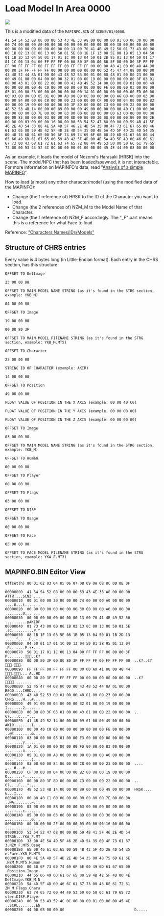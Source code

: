 # Load Model In Area 0000

![](https://i.imgur.com/VybqaMB.png)

This is a modified data of the `MAPINFO.BIN` of `SCENE/01/0000`.
```
41 54 54 52 08 00 00 00 53 43 4E 33 A8 00 00 00 00 01 00 00 30 00 00 00 74 00 00 00 A0 00 00 00 00 00 00 00 00 00 00 00 30 00 00 00 A0 00 00 00 00 00 00 00 00 00 00 00 13 00 70 41 4B 49 52 50 01 73 43 00 00 00 1B 02 13 0C 00 13 00 50 01 5E 08 1B 1F 13 08 5E 08 1B 05 13 04 50 01 1B 2D 13 04 50 01 17 01 1C 00 13 04 50 01 2B 95 01 13 04 50 01 17 01 1C 00 13 04 00 FF FF FF 00 00 80 3F 00 00 80 3F 00 00 80 3F FF FF FF 00 FF FF FF 00 FF FF FF 00 FF FF FF 00 00 00 A0 41 00 00 48 44 00 00 80 3F FF FF FF FF 00 00 00 00 00 00 00 00 52 45 47 44 08 00 00 00 43 48 52 44 8A 01 00 00 43 48 52 53 00 01 00 00 48 01 00 00 23 00 00 00 49 01 00 00 04 00 00 00 32 01 00 00 19 00 00 00 00 00 80 3F 03 01 00 00 43 01 00 00 22 00 00 00 41 4B 49 52 14 00 00 00 09 01 00 00 49 00 00 00 00 00 40 C0 00 00 00 00 00 00 00 00 FE 00 00 00 03 00 00 00 05 01 00 00 E3 00 00 00 00 00 00 00 1A 01 00 00 00 00 00 00 FD 00 00 00 03 00 00 00 05 01 00 00 A8 00 00 00 00 00 00 00 A6 00 00 00 03 00 00 00 84 00 00 00 C8 00 00 00 23 00 00 00 CF 00 00 00 04 00 00 00 B2 00 00 00 19 00 00 00 00 00 80 3F 8D 00 00 00 C3 00 00 00 22 00 00 00 48 52 53 4B 14 00 00 00 89 00 00 00 49 00 00 00 00 00 40 C1 00 00 00 00 00 00 00 00 7E 00 00 00 03 00 00 00 8B 00 00 00 63 00 00 00 00 00 00 00 85 00 00 00 03 00 00 00 8D 00 00 00 30 00 00 00 00 00 00 00 2E 00 00 00 03 00 00 00 16 00 00 00 53 54 52 47 68 00 00 00 59 4B 41 5F 46 2E 4D 54 33 00 4E 5A 4D 5F 46 2E 4D 54 35 00 4F 73 61 67 65 00 46 61 63 65 00 59 4B 42 5F 4D 2E 4D 54 35 00 4E 5A 4D 5F 4D 2E 4D 54 35 00 48 75 6D 61 6E 00 50 6F 73 69 74 69 6F 6E 00 49 6D 61 67 65 00 44 65 66 49 6D 61 67 65 00 59 4B 42 5F 4D 00 4E 5A 4D 5F 4D 00 46 6C 61 67 73 00 43 68 61 72 61 63 74 65 72 00 44 49 53 50 00 50 6C 61 79 65 72 00 00 53 43 52 4C 0C 00 00 00 01 00 00 00 45 4E 44 00 08 00 00 00
```
As an example, it loads the model of Nozomi's Harasaki (HRSK) into the scene.
The model/NPC that has been loaded/spawned, it is not interactable.
For more information on MAPINFO's data, read "[Analysis of a simple MAPINFO](Analysis_of_a_simple_MAPINFO.md)".

How to load (almost) any other character/model (using the modified data of the MAPINFO):
- Change (the 1 reference of) HRSK to the ID of the Character you want to load.
- Change (the 2 references of) NZM_M to the Model Name of that Character.
- Change (the 1 reference of) NZM_F accordingly. The "_F" part means this is a reference for what Face to load.

Reference: ["Characters Names/IDs/Models"](Characters_Names_IDs_Models.md)

## Structure of CHRS entries
Every value is 4 bytes long (in Little-Endian format).
Each entry in the CHRS section, has this structure:
```
OFFSET TO DefImage

23 00 00 00

OFFSET TO MAIN MODEL NAME STRING (as it's found in the STRG section, example: YKB_M)

04 00 00 00

OFFSET TO Image

19 00 00 00

00 00 80 3F

OFFSET TO MAIN MODEL FIlENAME STRING (as it's found in the STRG section, example: YKB_M.MT5)

OFFSET TO Character

22 00 00 00

STRING ID OF CHARACTER (example: AKIR)

14 00 00 00

OFFSET TO Position

49 00 00 00

FLOAT VALUE OF POSITION IN THE X AXIS (example: 00 00 40 C0)

FLOAT VALUE OF POSITION IN THE Y AXIS (example: 00 00 00 00)

FLOAT VALUE OF POSITION IN THE Z AXIS (example: 00 00 00 00)

OFFSET TO Image

03 00 00 00

OFFSET TO MAIN MODEL NAME STRING (as it's found in the STRG section, example: YKB_M)

OFFSET TO Human

00 00 00 00

OFFSET TO Player

00 00 00 00

OFFSET TO Flags

03 00 00 00

OFFSET TO DISP

OFFSET TO Osage

00 00 00 00

OFFSET TO Face

03 00 00 00

OFFSET TO FACE MODEL FILENAME STRING (as it's found in the STRG section, example: YKA_F.MT3)
```

## MAPINFO.BIN Editor View
```
Offset(h) 00 01 02 03 04 05 06 07 08 09 0A 0B 0C 0D 0E 0F

00000000  41 54 54 52 08 00 00 00 53 43 4E 33 A8 00 00 00  ATTR....SCN3¨...
00000010  00 01 00 00 30 00 00 00 74 00 00 00 A0 00 00 00  ....0...t... ...
00000020  00 00 00 00 00 00 00 00 30 00 00 00 A0 00 00 00  ........0... ...
00000030  00 00 00 00 00 00 00 00 13 00 70 41 4B 49 52 50  ..........pAKIRP
00000040  01 73 43 00 00 00 1B 02 13 0C 00 13 00 50 01 5E  .sC..........P.^
00000050  08 1B 1F 13 08 5E 08 1B 05 13 04 50 01 1B 2D 13  .....^.....P..-.
00000060  04 50 01 17 01 1C 00 13 04 50 01 2B 95 01 13 04  .P.......P.+•...
00000070  50 01 17 01 1C 00 13 04 00 FF FF FF 00 00 80 3F  P..........€?
00000080  00 00 80 3F 00 00 80 3F FF FF FF 00 FF FF FF 00  ..€?..€?..
00000090  FF FF FF 00 FF FF FF 00 00 00 A0 41 00 00 48 44  .... A..HD
000000A0  00 00 80 3F FF FF FF FF 00 00 00 00 00 00 00 00  ..€?........
000000B0  52 45 47 44 08 00 00 00 43 48 52 44 8A 01 00 00  REGD....CHRD....
000000C0  43 48 52 53 00 01 00 00 48 01 00 00 23 00 00 00  CHRS....H...#...
000000D0  49 01 00 00 04 00 00 00 32 01 00 00 19 00 00 00  I.......2.......
000000E0  00 00 80 3F 03 01 00 00 43 01 00 00 22 00 00 00  ..€?....C..."...
000000F0  41 4B 49 52 14 00 00 00 09 01 00 00 49 00 00 00  AKIR........I...
00000100  00 00 40 C0 00 00 00 00 00 00 00 00 FE 00 00 00  ..@ΐ........ώ...
00000110  03 00 00 00 05 01 00 00 E3 00 00 00 00 00 00 00  ........γ.......
00000120  1A 01 00 00 00 00 00 00 FD 00 00 00 03 00 00 00  ........ύ.......
00000130  05 01 00 00 A8 00 00 00 00 00 00 00 A6 00 00 00  ....¨.......¦...
00000140  03 00 00 00 84 00 00 00 C8 00 00 00 23 00 00 00  ....„...Θ...#...
00000150  CF 00 00 00 04 00 00 00 B2 00 00 00 19 00 00 00  Ο.......².......
00000160  00 00 80 3F 8D 00 00 00 C3 00 00 00 22 00 00 00  ..€?....Γ..."...
00000170  48 52 53 4B 14 00 00 00 89 00 00 00 49 00 00 00  HRSK....‰...I...
00000180  00 00 40 C1 00 00 00 00 00 00 00 00 7E 00 00 00  ..@Α........~...
00000190  03 00 00 00 8B 00 00 00 63 00 00 00 00 00 00 00  ....‹...c.......
000001A0  85 00 00 00 03 00 00 00 8D 00 00 00 30 00 00 00  …...........0...
000001B0  00 00 00 00 2E 00 00 00 03 00 00 00 16 00 00 00  ................
000001C0  53 54 52 47 68 00 00 00 59 4B 41 5F 46 2E 4D 54  STRGh...YKA_F.MT
000001D0  33 00 4E 5A 4D 5F 46 2E 4D 54 35 00 4F 73 61 67  3.NZM_F.MT5.Osag
000001E0  65 00 46 61 63 65 00 59 4B 42 5F 4D 2E 4D 54 35  e.Face.YKB_M.MT5
000001F0  00 4E 5A 4D 5F 4D 2E 4D 54 35 00 48 75 6D 61 6E  .NZM_M.MT5.Human
00000200  00 50 6F 73 69 74 69 6F 6E 00 49 6D 61 67 65 00  .Position.Image.
00000210  44 65 66 49 6D 61 67 65 00 59 4B 42 5F 4D 00 4E  DefImage.YKB_M.N
00000220  5A 4D 5F 4D 00 46 6C 61 67 73 00 43 68 61 72 61  ZM_M.Flags.Chara
00000230  63 74 65 72 00 44 49 53 50 00 50 6C 61 79 65 72  cter.DISP.Player
00000240  00 00 53 43 52 4C 0C 00 00 00 01 00 00 00 45 4E  ..SCRL........EN
00000250  44 00 08 00 00 00                                D.....
```
